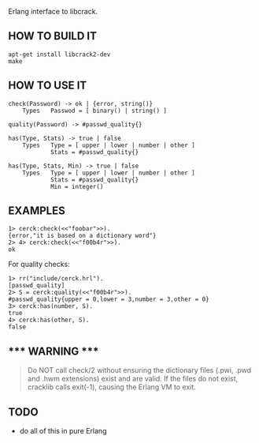 Erlang interface to libcrack.


## HOW TO BUILD IT

    apt-get install libcrack2-dev
    make


## HOW TO USE IT

    check(Password) -> ok | {error, string()}
        Types   Passwod = [ binary() | string() ]
    
    quality(Password) -> #passwd_quality{}
    
    has(Type, Stats) -> true | false
        Types   Type = [ upper | lower | number | other ]
                Stats = #passwd_quality{}
    
    has(Type, Stats, Min) -> true | false
        Types   Type = [ upper | lower | number | other ]
                Stats = #passwd_quality{}
                Min = integer()

## EXAMPLES

    1> cerck:check(<<"foobar">>).
    {error,"it is based on a dictionary word"}
    2> 4> cerck:check(<<"f00b4r">>).
    ok

For quality checks:

    1> rr("include/cerck.hrl").
    [passwd_quality]
    2> S = cerck:quality(<<"f00b4r">>).
    #passwd_quality{upper = 0,lower = 3,number = 3,other = 0}
    3> cerck:has(number, S).
    true
    4> cerck:has(other, S). 
    false


## *** WARNING ***

> Do NOT call check/2 without ensuring the dictionary files (.pwi, .pwd
> and .hwm extensions) exist and are valid. If the files do not exist,
> cracklib calls exit(-1), causing the Erlang VM to exit.


## TODO

* do all of this in pure Erlang
